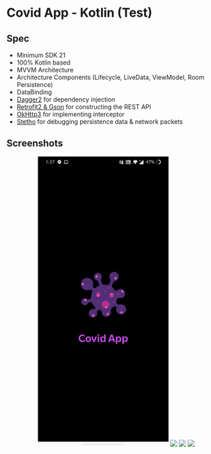 # Covid App - Kotlin (Test)

## Spec
- Minimum SDK 21
- 100% Kotlin based
- MVVM Architecture
- Architecture Components (Lifecycle, LiveData, ViewModel, Room Persistence)
- DataBinding
- [Dagger2](https://github.com/google/dagger) for dependency injection
- [Retrofit2 & Gson](https://github.com/square/retrofit) for constructing the REST API
- [OkHttp3](https://github.com/square/okhttp) for implementing interceptor
- [Stetho](https://github.com/facebook/stetho) for debugging persistence data & network packets

## Screenshots

<p align="center">
  <img src="https://github.com/azam5566/covid-app/blob/7e7d246acd56bec320de3f986270a2eeae756398/Image1.jpeg" width="300">
  <img src="https://azam5566.github.io/Images/CovidApp/Image1.jpeg" width="300">
  <img src="https://azam5566.github.io/Images/CovidApp/Image2.jpeg" width="300">
  <img src="https://azam5566.github.io/Images/CovidApp/Image3.jpeg" width="300">
</p>
